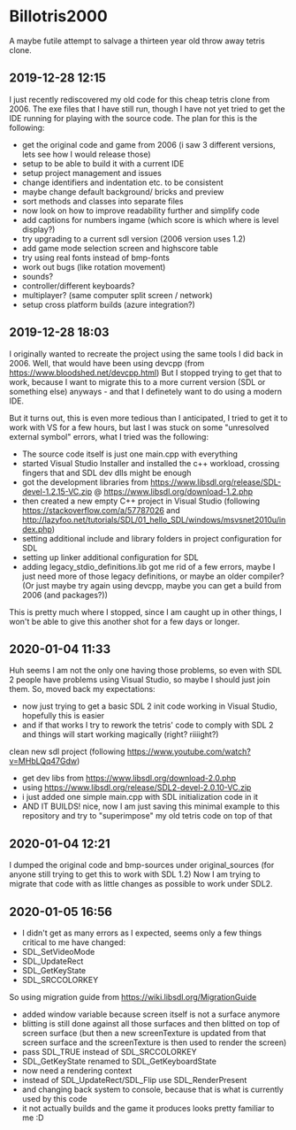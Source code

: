 # Billotris2000
A maybe futile attempt to salvage a thirteen year old throw away tetris clone.

## 2019-12-28 12:15
I just recently rediscovered my old code for this cheap tetris clone from 2006.
The exe files that I have still run, though I have not yet tried to get the IDE running for playing with the source code.
The plan for this is the following:

- get the original code and game from 2006 (i saw 3 different versions, lets see how I would release those)
- setup to be able to build it with a current IDE
- setup project management and issues
- change identifiers and indentation etc. to be consistent
- maybe change default background/ bricks and preview
- sort methods and classes into separate files
- now look on how to improve readability further and simplify code
- add captions for numbers ingame (which score is which where is level display?)
- try upgrading to a current sdl version (2006 version uses  1.2)
- add game mode selection screen and highscore table
- try using real fonts instead of bmp-fonts
- work out bugs (like rotation movement)
- sounds?
- controller/different keyboards?
- multiplayer? (same computer split screen / network)
- setup cross platform builds (azure integration?)

## 2019-12-28 18:03

I originally wanted to recreate the project using the same tools I did back in 2006.
Well, that would have been using devcpp (from https://www.bloodshed.net/devcpp.html) But I stopped trying to get that to work, because I want to migrate this to a more current version (SDL or something else) anyways -
and that I definetely want to do using a modern IDE.

But it turns out, this is even more tedious than I anticipated, I tried to get it to work with VS for a few hours, but last I was stuck on some "unresolved external symbol" errors, what I tried was the following:
- The source code itself is just one main.cpp with everything
- started Visual Studio Installer and installed the c++ workload, crossing fingers that and SDL dev dlls might be enough
- got the development libraries from https://www.libsdl.org/release/SDL-devel-1.2.15-VC.zip @ https://www.libsdl.org/download-1.2.php
- then created a new empty C++ project in Visual Studio
(following https://stackoverflow.com/a/57787026 and http://lazyfoo.net/tutorials/SDL/01_hello_SDL/windows/msvsnet2010u/index.php)
- setting additional include and library folders in project configuration for SDL
- setting up linker additional configuration for SDL
- adding legacy_stdio_definitions.lib got me rid of a few errors, maybe I just need more of those legacy definitions, or maybe an older compiler?
(Or just maybe try again using devcpp, maybe you can get a build from 2006 (and packages?))

This is pretty much where I stopped, since I am caught up in other things, I won't be able to give this another shot for a few days or longer.

## 2020-01-04 11:33

Huh seems I am not the only one having those problems, so even with SDL 2 people have problems using Visual Studio, so maybe I should just join them.
So, moved back my expectations:
- now just trying to get a basic SDL 2 init code working in Visual Studio, hopefully this is easier
- and if that works I try to rework the tetris' code to comply with SDL 2 and things will start working magically (right? riiiight?)

clean new sdl project (following https://www.youtube.com/watch?v=MHbLQq47Gdw)
- get dev libs from https://www.libsdl.org/download-2.0.php
- using https://www.libsdl.org/release/SDL2-devel-2.0.10-VC.zip
- i just added one simple main.cpp with SDL initialization code in it
- AND IT BUILDS! nice, now I am just saving this minimal example to this repository and try to "superimpose" my old tetris code on top of that

## 2020-01-04 12:21

I dumped the original code and bmp-sources under original_sources (for anyone still trying to get this to work with SDL 1.2)
Now I am trying to migrate that code with as little changes as possible to work under SDL2.

## 2020-01-05 16:56
- I didn't get as many errors as I expected, seems only a few things critical to me have changed:
- SDL_SetVideoMode
- SDL_UpdateRect
- SDL_GetKeyState
- SDL_SRCCOLORKEY

So using migration guide from https://wiki.libsdl.org/MigrationGuide
- added window variable because screen itself is not a surface anymore
- blitting is still done against all those surfaces and then blitted on top of screen surface
(but then a new screenTexture is updated from that screen surface and the screenTexture is then used to render the screen)
- pass SDL_TRUE instead of SDL_SRCCOLORKEY
- SDL_GetKeyState renamed to SDL_GetKeyboardState
- now need a rendering context
- instead of SDL_UpdateRect/SDL_Flip use SDL_RenderPresent
- and changing back system to console, because that is what is currently used by this code
- it not actually builds and the game it produces looks pretty familiar to me :D